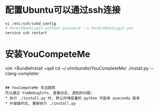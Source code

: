 # 配置Ubuntu可以通过ssh连接
```python
vi /etc/ssh/sshd_config
# PermitRootLogin without-password --> PermitRootLogin yes
service ssh restart
```

# 安装YouCompeteMe

vim +BundleInstall +qall
cd ~/.vim/bundle/YouCompleteMe/
./install.py --clang-completer
```

## YouCompeteMe 无法跳转
可以通过 YcmDebugInfo, 查看日志, 遇到的问题:
* 执行 ./install.py 时, 默认环境变量的 python 不能用 anaconda 版本 
* 升级插件后, 重新执行 ./install.py
